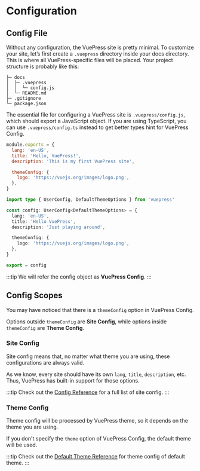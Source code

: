 # Configuration

## Config File

Without any configuration, the VuePress site is pretty minimal. To customize your site, let’s first create a `.vuepress` directory inside your docs directory. This is where all VuePress-specific files will be placed. Your project structure is probably like this:

```
├─ docs
│  ├─ .vuepress
│  │  └─ config.js
│  └─ README.md
├─ .gitignore
└─ package.json
```

The essential file for configuring a VuePress site is `.vuepress/config.js`, which should export a JavaScript object. If you are using TypeScript, you can use `.vuepress/config.ts` instead to get better types hint for VuePress Config.

<CodeGroup>
  <CodeGroupItem title="JS" active>

```js
module.exports = {
  lang: 'en-US',
  title: 'Hello, VuePress!',
  description: 'This is my first VuePress site',

  themeConfig: {
    logo: 'https://vuejs.org/images/logo.png',
  },
}
```

  </CodeGroupItem>

  <CodeGroupItem title="TS">

```ts
import type { UserConfig, DefaultThemeOptions } from 'vuepress'

const config: UserConfig<DefaultThemeOptions> = {
  lang: 'en-US',
  title: 'Hello VuePress',
  description: 'Just playing around',

  themeConfig: {
    logo: 'https://vuejs.org/images/logo.png',
  },
}

export = config
```

  </CodeGroupItem>
</CodeGroup>

:::tip
We will refer the config object as **VuePress Config**.
:::

## Config Scopes

You may have noticed that there is a `themeConfig` option in VuePress Config.

Options outside `themeConfig` are **Site Config**, while options inside `themeConfig` are **Theme Config**.

### Site Config

Site config means that, no matter what theme you are using, these configurations are always valid.

As we know, every site should have its own `lang`, `title`, `description`, etc. Thus, VuePress has built-in support for those options.

:::tip
Check out the [Config Reference](../reference/config.md) for a full list of site config.
:::

### Theme Config

Theme config will be processed by VuePress theme, so it depends on the theme you are using.

If you don't specify the `theme` option of VuePress Config, the default theme will be used.

:::tip
Check out the [Default Theme Reference](../reference/default-theme.md) for theme config of default theme.
:::
